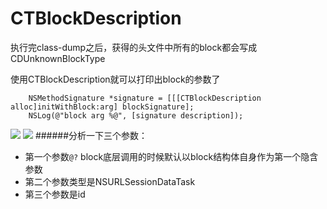 # CTBlockDescription
执行完class-dump之后，获得的头文件中所有的block都会写成CDUnknownBlockType

使用CTBlockDescription就可以打印出block的参数了


```
    NSMethodSignature *signature = [[[CTBlockDescription alloc]initWithBlock:arg] blockSignature];
    NSLog(@"block arg %@", [signature description]);

```

![](https://github.com/wanyawan/CTBlockDescription/blob/master/02.png)
![](https://github.com/wanyawan/CTBlockDescription/blob/master/01.png)
######分析一下三个参数：
* 第一个参数`@?` block底层调用的时候默认以block结构体自身作为第一个隐含参数 
* 第二个参数类型是NSURLSessionDataTask 
* 第三个参数是id

